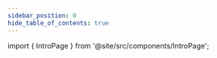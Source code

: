 ```yaml
---
sidebar_position: 0
hide_table_of_contents: true
---
```


import { IntroPage } from '@site/src/components/IntroPage';

<IntroPage />

<!-- # Intro

Web3MQ is a **decentralized secure communication protocol** dedicated to becoming crypto-native communication infrastructure. We reconnect isolated social platforms with a unified inbox, enabling information to be freely generated, flowed and communicated across terminals. We support end-to-end encrypted communication with distributed storage, ensuring that no third party can access users' chat messages and that users have full ownership of their data.

Web3MQ's **push, chat and community** features provide an all-in-one solution for communication. Also, Web3MQ is compatible with a wide range of **social identities and social graph protocols**, using communication protocols as a bridge to unlock the potential of each social relationship. We will also introduce the existing Web3 ecology, including web3 storage (e.g. IPFS) and computing (e.g. Internet Computer), to complement our messaging ecology. Users can achieve higher levels of privacy protection and other personalized features through custom configurations.

Web3MQ will ultimately be driven, refined and updated by the community, and every developer’s input will have an impact. Web3MQ will always uphold the open and inclusive spirit of open source, unite efforts in the cause of Web3 communication, and help everyone build the next brighter era of information communication.

## **ID-to-ID Chat**

Cross-platform&Cross-chain: Use 1 Web3MQ UserID to communicate with users from any chain on any platform.

## **Actionable Social Connection**

Web3MQ is compatible with a wide range of social identities and social graph protocols, unlocking the potential of every social relationship in dynamic communication, from static presentation to dynamic conversation, generating real value in the social connections.

## **Real-Time Notifications**

Provide true real-time notifications via "Push”, ensuring important information reaches every real user.

## **Open Network**

Our protocol is an open network that allows users to deploy and host their own nodes.

## **Open-Source and Community-Driven**

The foundation of Web3mq's long-term growth is the community. Web3mq will be developed, built, and collectively decided by incorporating the individual developer opinions.

## **User Case: SwapChat**

SwapChat is a Web3 native cross-platform dapp with messaging and social trading services.
Based on the Web3MQ communication protocol we developed, we provide users with cross-platform, decentralized and end-to-end encrypted communication services. To learn more about SwapChat: [https://swapchat.super.site/](https://swapchat.super.site/) & [https://swapchat.me/](https://swapchat.me/) -->
